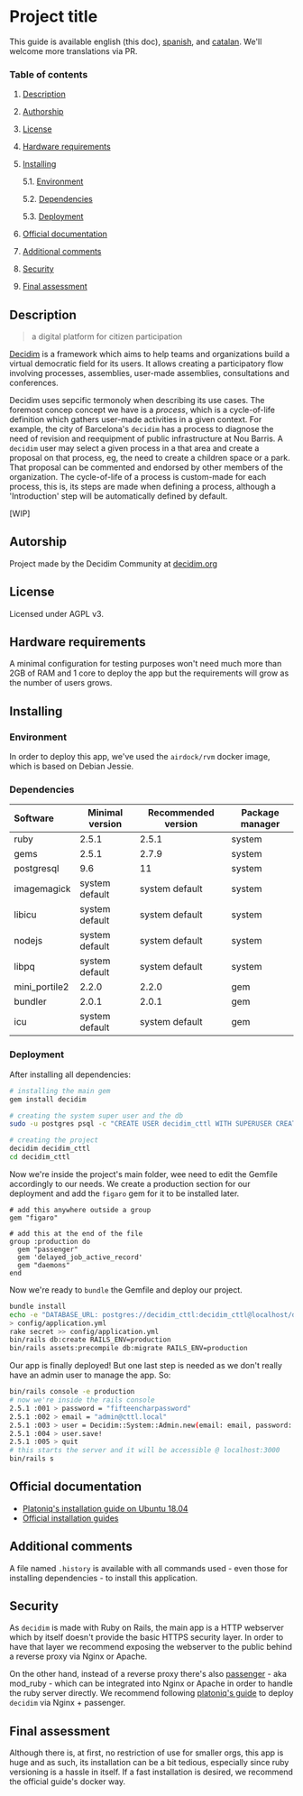 # Project title

This guide is available english (this doc), [spanish](README.md), and [catalan](README_cat.md). We'll welcome more translations via PR.

### Table of contents
1. [ Description ](#desc)
2. [ Authorship ](#authorship)
3. [ License ](#license)
4. [ Hardware requirements ](#reqs)
5. [ Installing ](#install)

	5.1. [ Environment ](#env) 
	
	5.2. [ Dependencies ](#deps)
	
	5.3. [ Deployment ](#deploy)
	
6. [ Official documentation ](#docs)
7. [ Additional comments ](#comms)
8. [ Security ](#sec)
9. [ Final assessment ](#val)

<a name="desc"></a>
## Description

> a digital platform for citizen participation

[Decidim](decidim.org) is a framework which aims to help teams and organizations build a virtual democratic field for its users.
It allows creating a participatory flow involving processes, assemblies, user-made assemblies, consultations and conferences.

Decidim uses sepcific termonoly when describing its use cases. The foremost concep concept we have is a *process*, which is a cycle-of-life definition which gathers user-made activities in a given context. For example, the city of Barcelona's `decidim` has a process to diagnose the need of revision and reequipment of public infrastructure at Nou Barris.
A `decidim` user may select a given process in a that area and create a proposal on that process, eg, the need to create a children space or a park.
That proposal can be commented and endorsed by other members of the organization.
The cycle-of-life of a process is custom-made for each process, this is, its steps are made when defining a process, although a 'Introduction' step will be automatically defined by default.

[WIP]

<a name="authorship"></a>
## Autorship
Project made by the Decidim Community at [decidim.org](decidim.org)
<a name="license"></a>
## License
Licensed under AGPL v3.
<a name="reqs"></a>
## Hardware requirements

A minimal configuration for testing purposes won't need much more than 2GB of RAM and 1 core to deploy the app but 
the requirements will grow as the number of users grows.

<a name="install"></a>
## Installing
<a name="env"></a>
### Environment
In order to deploy this app, we've used the `airdock/rvm` docker image, which is based on Debian Jessie.
<a name="deps"></a>
### Dependencies
| Software | Minimal version | Recommended version | Package manager |
| :-------- | --------------- | ------------------- | --------------- |
| ruby | 2.5.1 | 2.5.1 | system |
| gems | 2.5.1 | 2.7.9 | system |
| postgresql | 9.6 | 11 | system | 
| imagemagick | system default | system default | system |
| libicu | system default | system default | system |
| nodejs | system default | system default | system |
| libpq | system default | system default | system |
| mini_portile2 | 2.2.0 | 2.2.0| gem |
| bundler | 2.0.1 | 2.0.1 | gem | 
| icu | system default | system default | gem | 

<a name="deploy"></a>
### Deployment
After installing all dependencies:
```bash
# installing the main gem
gem install decidim

# creating the system super user and the db
sudo -u postgres psql -c "CREATE USER decidim_cttl WITH SUPERUSER CREATEDB NOCREATEROLE PASSWORD 'decidim_cttl'"

# creating the project
decidim decidim_cttl
cd decidim_cttl
```

Now we're inside the project's main folder, wee need to edit the Gemfile accordingly to our needs. 
We create a production section for our deployment and add the `figaro` gem for it to be installed later.

```vim
# add this anywhere outside a group
gem "figaro"

# add this at the end of the file
group :production do
  gem "passenger"
  gem 'delayed_job_active_record'
  gem "daemons"
end
```

Now we're ready to `bundle` the Gemfile and deploy our project.
```bash
bundle install
echo -e "DATABASE_URL: postgres://decidim_cttl:decidim_cttl@localhost/decidim_prod \nSECRET_KEY_BASE:" \
> config/application.yml
rake secret >> config/application.yml
bin/rails db:create RAILS_ENV=production
bin/rails assets:precompile db:migrate RAILS_ENV=production
```

Our app is finally deployed! But one last step is needed as we don't really have an admin user to manage the app. So:

```bash
bin/rails console -e production
# now we're inside the rails console
2.5.1 :001 > password = "fifteencharpassword"
2.5.1 :002 > email = "admin@cttl.local"
2.5.1 :003 > user = Decidim::System::Admin.new(email: email, password: password, password_confirmation: password(
2.5.1 :004 > user.save!
2.5.1 :005 > quit
# this starts the server and it will be accessible @ localhost:3000
bin/rails s
```

<a name="docs"></a>
## Official documentation
- [Platoniq's installation guide on Ubuntu 18.04](https://github.com/Platoniq/decidim-install/blob/master/decidim-bionic.md)
- [Official installation guides](https://github.com/decidim/decidim/blob/master/docs/getting_started.md)
<a name="comms"></a>
## Additional comments
A file named `.history` is available with all commands used - even those for installing dependencies - to install this application.
<a name="sec"></a>
## Security
As `decidim` is made with Ruby on Rails, the main app is a HTTP webserver which by itself doesn't provide the basic HTTPS security layer. 
In order to have that layer we recommend exposing the webserver to the public behind a reverse proxy via Nginx or Apache.

On the other hand, instead of a reverse proxy there's also [passenger](https://www.phusionpassenger.com/) - aka mod_ruby - which can
be integrated into Nginx or Apache in order to handle the ruby server directly. 
We recommend following [platoniq's guide](https://github.com/Platoniq/decidim-install/blob/master/decidim-bionic.md#4-installing-nginx)
to deploy `decidim` via Nginx + passenger.



<a name="val"></a>
## Final assessment
Although there is, at first, no restriction of use for smaller orgs, this app is huge and as such, its installation can be a bit tedious,
especially since ruby versioning is a hassle in itself. If a fast installation is desired, we recommend the official guide's
docker way.


